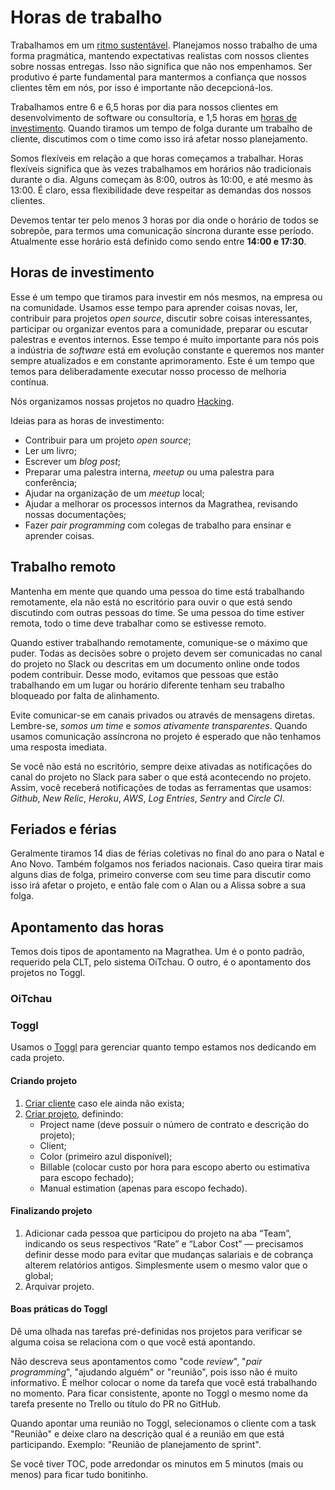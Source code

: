 # Horas de trabalho

Trabalhamos em um [ritmo sustentável](http://www.extremeprogramming.org/rules/overtime.html). Planejamos nosso trabalho de uma forma pragmática, mantendo expectativas realistas com nossos clientes sobre nossas entregas. Isso não significa que não nos empenhamos. Ser produtivo é parte fundamental para mantermos a confiança que nossos clientes têm em nós, por isso é importante não decepcioná-los.

Trabalhamos entre 6 e 6,5 horas por dia para nossos clientes em desenvolvimento de software ou consultoria, e 1,5 horas em [horas de investimento](https://thoughtbot.com/playbook/our-company/time). Quando tiramos um tempo de folga durante um trabalho de cliente, discutimos com o time como isso irá afetar nosso planejamento.

Somos flexíveis em relação a que horas começamos a trabalhar. Horas flexíveis significa que às vezes trabalhamos em horários não tradicionais durante o dia. Alguns começam às 8:00, outros às 10:00, e até mesmo às 13:00. É claro, essa flexibilidade deve respeitar as demandas dos nossos clientes.

Devemos tentar ter pelo menos 3 horas por dia onde o horário de todos se sobrepõe, para termos uma comunicação síncrona durante esse período. Atualmente esse horário está definido como sendo entre **14:00 e 17:30**.

## Horas de investimento

Esse é um tempo que tiramos para investir em nós mesmos, na empresa ou na comunidade. Usamos esse tempo para aprender coisas novas, ler, contribuir para projetos _open source_, discutir sobre coisas interessantes, participar ou organizar eventos para a comunidade, preparar ou escutar palestras e eventos internos. Esse tempo é muito importante para nós pois a indústria de _software_ está em evolução constante e queremos nos manter sempre atualizados e em constante aprimoramento. Este é um tempo que temos para deliberadamente executar nosso processo de melhoria contínua.

Nós organizamos nossas projetos no quadro [Hacking](https://trello.com/b/ZrBmPW5n/mlabs-hacking).

Ideias para as horas de investimento:

* Contribuir para um projeto _open source_;
* Ler um livro;
* Escrever um _blog post_;
* Preparar uma palestra interna, _meetup_ ou uma palestra para conferência;
* Ajudar na organização de um _meetup_ local;
* Ajudar a melhorar os processos internos da Magrathea, revisando nossas documentações;
* Fazer _pair programming_ com colegas de trabalho para ensinar e aprender coisas.

## Trabalho remoto

Mantenha em mente que quando uma pessoa do time está trabalhando remotamente, ela não está no escritório para ouvir o que está sendo discutindo com outras pessoas do time. Se uma pessoa do time estiver remota, todo o time deve trabalhar como se estivesse remoto.

Quando estiver trabalhando remotamente, comunique-se o máximo que puder. Todas as decisões sobre o projeto devem ser comunicadas no canal do projeto no Slack ou descritas em um documento online onde todos podem contribuir. Desse modo, evitamos que pessoas que estão trabalhando em um lugar ou horário diferente tenham seu trabalho bloqueado por falta de alinhamento.

Evite comunicar-se em canais privados ou através de mensagens diretas. Lembre-se, _somos um time_ e _somos ativamente transparentes_. Quando usamos comunicação assíncrona no projeto é esperado que não tenhamos uma resposta imediata.

Se você não está no escritório, sempre deixe ativadas as notificações do canal do projeto no Slack para saber o que está acontecendo no projeto. Assim, você receberá notificações de todas as ferramentas que usamos: _Github_, _New Relic_, _Heroku_, _AWS_, _Log Entries_, _Sentry_ and _Circle CI_.

## Feriados e férias

Geralmente tiramos 14 dias de férias coletivas no final do ano para o Natal e Ano Novo. Também folgamos nos feriados nacionais. Caso queira tirar mais alguns dias de folga, primeiro converse com seu time para discutir como isso irá afetar o projeto, e então fale com o Alan ou a Alissa sobre a sua folga.

## Apontamento das horas

Temos dois tipos de apontamento na Magrathea. Um é o ponto padrão, requerido pela CLT, pelo sistema OiTchau. O outro, é o apontamento dos projetos no Toggl.

### OiTchau

### Toggl

Usamos o [Toggl](https://www.toggl.com) para gerenciar quanto tempo estamos nos dedicando em cada projeto.

#### Criando projeto

1. [Criar cliente](https://toggl.com/app/workspaces/1954462/clients) caso ele ainda não exista;
2. [Criar projeto](https://toggl.com/app/projects/1954462/list/status/active/billable/both/page/1), definindo:
    * Project name (deve possuir o número de contrato e descrição do projeto);
    * Client;
    * Color (primeiro azul disponível);
    * Billable (colocar custo por hora para escopo aberto ou estimativa para escopo fechado);
    * Manual estimation (apenas para escopo fechado).

#### Finalizando projeto

1. Adicionar cada pessoa que participou do projeto na aba “Team”, indicando os seus respectivos “Rate” e “Labor Cost” — precisamos definir desse modo para evitar que mudanças salariais e de cobrança alterem relatórios antigos. Simplesmente usem o mesmo valor que o global;
2. Arquivar projeto.

#### Boas práticas do Toggl

Dê uma olhada nas tarefas pré-definidas nos projetos para verificar se alguma coisa se relaciona com o que você está apontando.

Não descreva seus apontamentos como "code _review_", "_pair programming_", "ajudando alguém" or "reunião", pois isso não é muito informativo. É melhor colocar o nome da tarefa que você está trabalhando no momento. Para ficar consistente, aponte no Toggl o mesmo nome da tarefa presente no Trello ou título do PR no GitHub.

Quando apontar uma reunião no Toggl, selecionamos o cliente com a task "Reunião" e deixe claro na descrição qual é a reunião em que está participando. Exemplo: "Reunião de planejamento de sprint".

Se você tiver TOC, pode arredondar os minutos em 5 minutos (mais ou menos) para ficar tudo bonitinho.
